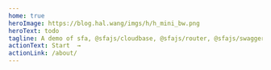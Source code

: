 ```yaml
---
home: true
heroImage: https://blog.hal.wang/imgs/h/h_mini_bw.png
heroText: todo
tagline: A demo of sfa, @sfajs/cloudbase, @sfajs/router, @sfajs/swagger
actionText: Start  →
actionLink: /about/
---
```

